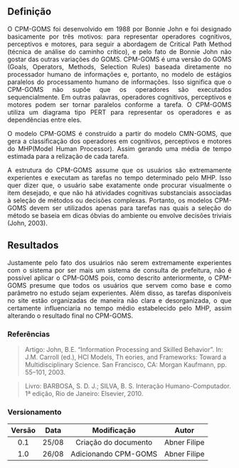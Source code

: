 ## Definição
<p align = "justify">
O CPM-GOMS foi desenvolvido em 1988 por Bonnie John e foi designado basicamente por três motivos: para representar operadores cognitivos, perceptivos e motores, para seguir a abordagem de Critical Path Method (técnica de análise do caminho crítico), e pelo fato de Bonnie John não gostar das outras variações do GOMS. CPM-GOMS é uma versão do GOMS (Goals, Operators, Methods, Selection Rules) baseada diretamente no processador humano de informações e, portanto, no modelo de estágios paralelos do processamento humano de informações. Isso significa que o CPM-GOMS não supõe que os operadores são executados sequencialmente. Em outras palavras, operadores cognitivos, perceptivos e motores podem ser tornar paralelos conforme a tarefa. O CPM-GOMS utiliza um diagrama tipo PERT para representar os operadores e as dependências entre eles.
</p>

<p align = "justify">
O modelo CPM-GOMS é construído a partir do modelo CMN-GOMS, que gera a classificação dos operadores em cognitivos, perceptivos e motores do MHP(Model Human Processor). Assim gerando uma média de tempo estimada para a relização de cada tarefa.
</p>

<p align = "justify">
A estrutura do CPM-GOMS assume que os usuários são extremamente experientes e executam as tarefas no tempo determinado pelo MHP. Isso quer dizer que, o usuário sabe exatamente onde procurar visualmente o item desejado, e que não há atividades cognitivas substanciais associadas à seleção de métodos ou decisões complexas. Portanto, os modelos CPM-GOMS devem ser utilizados apenas para tarefas nas quais a seleção do método se baseia em dicas óbvias do ambiente ou envolve decisões triviais (John, 2003).
</p>

## Resultados

<p align = "justify">
Justamente pelo fato dos usuários não serem extremamente experientes com o sistema por ser mais um sistema de consulta de prefeitura, não é possível aplicar o CPM-GOMS pois, como descrito anteriormente, o CPM-GOMS presume que todos os usuários que servem como base e como parâmetro no estudo sejam experientes. Além disso, as tarefas disponíveis no site estão organizadas de maneira não clara e desorganizada, o que certamente influenciaria no tempo médio estabelecido pelo MHP, assim alterando o resultado final no CPM-GOMS.
</p>

### Referências

> Artigo: John, B.E. “Information Processing and Skilled Behavior”. In: J.M. Carroll (ed.), HCI Models, Th eories, and Frameworks: Toward a Multidisciplinary Science. San Francisco, CA: Morgan Kaufmann, pp. 55–101, 2003.

> Livro: BARBOSA, S. D. J.; SILVA, B. S. Interação Humano-Computador. 1ª edição, Rio de Janeiro: Elsevier, 2010.

### Versionamento

|Versão|Data|Modificação|Autor|
|:--:|:--:|:--:|:--:|
|0.1|25/08|Criação do documento|Abner Filipe|
|1.0|26/08|Adicionando CPM-GOMS|Abner Filipe|